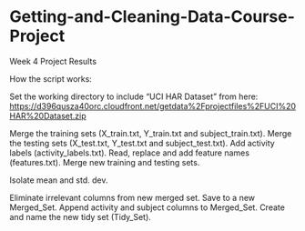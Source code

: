 # Getting-and-Cleaning-Data-Course-Project
Week 4 Project Results

How the script works:

Set the working directory to include “UCI HAR Dataset” from here:
https://d396qusza40orc.cloudfront.net/getdata%2Fprojectfiles%2FUCI%20HAR%20Dataset.zip

Merge the training sets (X_train.txt, Y_train.txt and subject_train.txt).
Merge the testing sets (X_test.txt, Y_test.txt and subject_test.txt).
Add activity labels (activity_labels.txt).
Read, replace and add feature names (features.txt).
Merge new training and testing sets.

Isolate mean and std. dev.

Eliminate irrelevant columns from new merged set. Save to a new Merged_Set.
Append activity and subject columns to Merged_Set.
Create and name the new tidy set (Tidy_Set).
